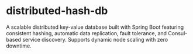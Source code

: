 # distributed-hash-db
A scalable distributed key-value database built with Spring Boot featuring consistent hashing, automatic data replication, fault tolerance, and Consul-based service discovery. Supports dynamic node scaling with zero downtime.
